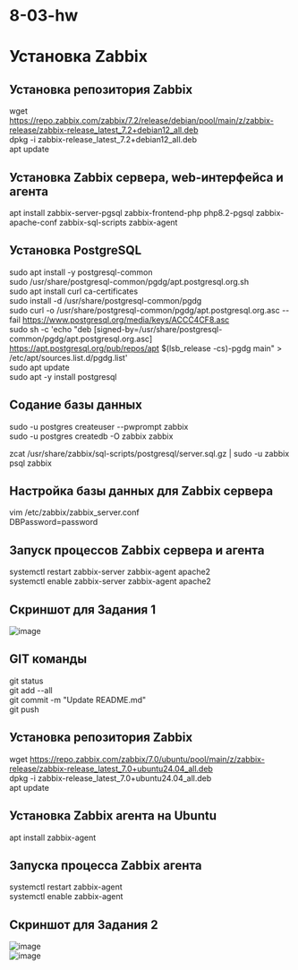 # 8-03-hw
# Установка Zabbix

## Установка репозитория Zabbix
wget https://repo.zabbix.com/zabbix/7.2/release/debian/pool/main/z/zabbix-release/zabbix-release_latest_7.2+debian12_all.deb  
dpkg -i zabbix-release_latest_7.2+debian12_all.deb  
apt update  

## Установка Zabbix сервера, web-интерфейса и агента
apt install zabbix-server-pgsql zabbix-frontend-php php8.2-pgsql zabbix-apache-conf zabbix-sql-scripts zabbix-agent  

## Установка PostgreSQL
sudo apt install -y postgresql-common  
sudo /usr/share/postgresql-common/pgdg/apt.postgresql.org.sh  
sudo apt install curl ca-certificates  
sudo install -d /usr/share/postgresql-common/pgdg  
sudo curl -o /usr/share/postgresql-common/pgdg/apt.postgresql.org.asc --fail https://www.postgresql.org/media/keys/ACCC4CF8.asc  
sudo sh -c 'echo "deb [signed-by=/usr/share/postgresql-common/pgdg/apt.postgresql.org.asc] https://apt.postgresql.org/pub/repos/apt $(lsb_release -cs)-pgdg main" > /etc/apt/sources.list.d/pgdg.list'  
sudo apt update  
sudo apt -y install postgresql  

## Содание базы данных
sudo -u postgres createuser --pwprompt zabbix  
sudo -u postgres createdb -O zabbix zabbix  
  
zcat /usr/share/zabbix/sql-scripts/postgresql/server.sql.gz | sudo -u zabbix psql zabbix  

## Настройка базы данных для Zabbix сервера
vim /etc/zabbix/zabbix_server.conf  
DBPassword=password  

## Запуск процессов Zabbix сервера и агента
systemctl restart zabbix-server zabbix-agent apache2  
systemctl enable zabbix-server zabbix-agent apache2  

## Скриншот для Задания 1
![image](https://github.com/user-attachments/assets/a8ce9e7e-de46-4e19-afd9-82e9cd14a25a)

## GIT команды
git status  
git add --all  
git commit -m "Update README.md"  
git push  

## Установка репозитория Zabbix
wget https://repo.zabbix.com/zabbix/7.0/ubuntu/pool/main/z/zabbix-release/zabbix-release_latest_7.0+ubuntu24.04_all.deb  
dpkg -i zabbix-release_latest_7.0+ubuntu24.04_all.deb  
apt update  

## Установка Zabbix агента на Ubuntu
apt install zabbix-agent  

## Запуска процесса Zabbix агента
systemctl restart zabbix-agent  
systemctl enable zabbix-agent  

## Скриншот для Задания 2
![image](https://github.com/user-attachments/assets/76af8350-8cbf-4cf4-b34f-967e0e1ca37c)  
![image](https://github.com/user-attachments/assets/b9c8df3d-3354-44ae-8277-872b8ff1747b)  



